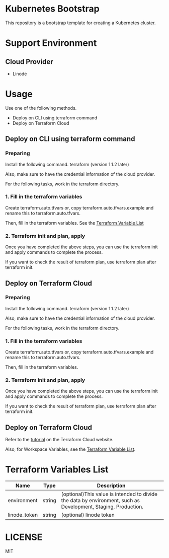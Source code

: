 # Kubernetes Bootstrap

This repository is a bootstrap template for creating a Kubernetes cluster.

# Support Environment

## Cloud Provider
- Linode

# Usage

Use one of the following methods.
- Deploy on CLI using terraform command
- Deploy on Terraform Cloud

## Deploy on CLI using terraform command

### Preparing

Install the following command.
terraform (version 1.1.2 later)

Also, make sure to have the credential information of the cloud provider.

For the following tasks, work in the terraform directory.

### 1. Fill in the terraform variables

Create terraform.auto.tfvars or, copy terraform.auto.tfvars.example and rename this to terraform.auto.tfvars.

Then, fill in the terraform variables. See the [Terraform Variable List](#terraform-variables-list)

### 2. Terraform init and plan, apply

Once you have completed the above steps, you can use the terraform init and apply commands to complete the process.

If you want to check the result of terraform plan, use terraform plan after terraform init.

## Deploy on Terraform Cloud

### Preparing

Install the following command.
terraform (version 1.1.2 later)

Also, make sure to have the credential information of the cloud provider.

For the following tasks, work in the terraform directory.

### 1. Fill in the terraform variables

Create terraform.auto.tfvars or, copy terraform.auto.tfvars.example and rename this to terraform.auto.tfvars.

Then, fill in the terraform variables. 

### 2. Terraform init and plan, apply

Once you have completed the above steps, you can use the terraform init and apply commands to complete the process.

If you want to check the result of terraform plan, use terraform plan after terraform init.

## Deploy on Terraform Cloud

Refer to the [tutorial](https://learn.hashicorp.com/collections/terraform/cloud-get-started) on the Terraform Cloud website.

Also, for Workspace Variables, see the [Terraform Variable List](#terraform-variables-list).

# Terraform Variables List

|Name|Type|Description|
|----|----|-----------|
|environment|string|(optional)This value is intended to divide the data by environment, such as Development, Staging, Production. |
|linode_token|string|(optional) linode token|

# LICENSE

MIT